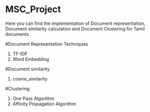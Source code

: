# MSC_Project
Here you can find the implementation of Document representation, Document similarity calculation and Document Clustering for Tamil documents.   

#Document Representation Techniques 
1. TF-IDF
2. Word Embedding

#Document similarity
1. cosine_similarity

#Clustering
1. One Pass Algorithm 
2. Affinity Propagation Algorithm
